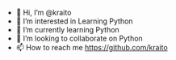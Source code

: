 - 👋 Hi, I’m @kraito
- 👀 I’m interested in Learning Python
- 🌱 I’m currently learning Python
- 💞️ I’m looking to collaborate on Python
- 📫 How to reach me https://github.com/kraito

<!---
kraito/kraito is a ✨ special ✨ repository because its `README.md` (this file) appears on your GitHub profile.
You can click the Preview link to take a look at your changes.
--->
